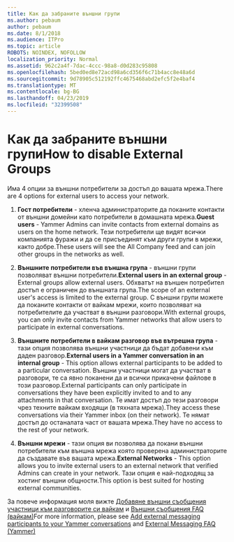 ```yaml
---
title: Как да забраните външни групи
ms.author: pebaum
author: pebaum
ms.date: 8/1/2018
ms.audience: ITPro
ms.topic: article
ROBOTS: NOINDEX, NOFOLLOW
localization_priority: Normal
ms.assetid: 962c2a4f-7dac-4ccc-98a8-d0d283c95808
ms.openlocfilehash: 5bed0ed8e72acd98a6cd356f6c71b4acc8e48a6d
ms.sourcegitcommit: 9d78905c512192ffc4675468abd2efc5f2e4baf4
ms.translationtype: MT
ms.contentlocale: bg-BG
ms.lasthandoff: 04/23/2019
ms.locfileid: "32399508"
---
```

# <a name="how-to-disable-external-groups"></a><span data-ttu-id="4be25-102">Как да забраните външни групи</span><span class="sxs-lookup"><span data-stu-id="4be25-102">How to disable External Groups</span></span>

<span data-ttu-id="4be25-103">Има 4 опции за външни потребители за достъп до вашата мрежа.</span><span class="sxs-lookup"><span data-stu-id="4be25-103">There are 4 options for external users to access your network.</span></span>
  
1. <span data-ttu-id="4be25-104">**Гост потребители** - хленча администраторите да поканите контакти от външни домейни като потребители в домашната мрежа.</span><span class="sxs-lookup"><span data-stu-id="4be25-104">**Guest users** - Yammer Admins can invite contacts from external domains as users on the home network.</span></span> <span data-ttu-id="4be25-105">Тези потребители ще видят всички компанията фуражи и да се присъединят към други групи в мрежи, както добре.</span><span class="sxs-lookup"><span data-stu-id="4be25-105">These users will see the All Company feed and can join other groups in the networks as well.</span></span> 
    
2. <span data-ttu-id="4be25-106">**Външните потребители във външна група** - външни групи позволяват външни потребители.</span><span class="sxs-lookup"><span data-stu-id="4be25-106">**External users in an external group** - External groups allow external users.</span></span> <span data-ttu-id="4be25-107">Обхватът на външен потребител достъп е ограничен до външната група.</span><span class="sxs-lookup"><span data-stu-id="4be25-107">The scope of an external user's access is limited to the external group.</span></span> <span data-ttu-id="4be25-108">С външни групи можете да поканите контакти от вайкам мрежи, които позволяват на потребителите да участват в външни разговори.</span><span class="sxs-lookup"><span data-stu-id="4be25-108">With external groups, you can only invite contacts from Yammer networks that allow users to participate in external conversations.</span></span> 
    
3. <span data-ttu-id="4be25-109">**Външните потребители в вайкам разговор във вътрешна група** - тази опция позволява външни участници да бъдат добавени към даден разговор.</span><span class="sxs-lookup"><span data-stu-id="4be25-109">**External users in a Yammer conversation in an internal group** - This option allows external participants to be added to a particular conversation.</span></span> <span data-ttu-id="4be25-110">Външни участници могат да участват в разговори, те са явно поканени да и всички прикачени файлове в този разговор.</span><span class="sxs-lookup"><span data-stu-id="4be25-110">External participants can only participate in conversations they have been explicitly invited to and to any attachments in that conversation.</span></span> <span data-ttu-id="4be25-111">Те имат достъп до тези разговори чрез техните вайкам входящи (в тяхната мрежа).</span><span class="sxs-lookup"><span data-stu-id="4be25-111">They access these conversations via their Yammer inbox (on their network).</span></span> <span data-ttu-id="4be25-112">Те нямат достъп до останалата част от вашата мрежа.</span><span class="sxs-lookup"><span data-stu-id="4be25-112">They have no access to the rest of your network.</span></span> 
    
4. <span data-ttu-id="4be25-113">**Външни мрежи** - тази опция ви позволява да покани външни потребители към външна мрежа която проверена администраторите да създавате във вашата мрежа.</span><span class="sxs-lookup"><span data-stu-id="4be25-113">**External Networks** - This option allows you to invite external users to an external network that verified Admins can create in your network.</span></span> <span data-ttu-id="4be25-114">Тази опция е най-подходящ за хостинг външни общности.</span><span class="sxs-lookup"><span data-stu-id="4be25-114">This option is best suited for hosting external communities.</span></span> 
    
<span data-ttu-id="4be25-115">За повече информация моля вижте [Добавяне външни съобщения участници към разговорите си вайкам](https://support.office.com/article/add-external-messaging-participants-to-your-yammer-conversations-423653bb-86b2-4eac-9d7e-dca121f7c16c?ui=en-US&amp;rs=en-US&amp;ad=US) и [Външни съобщения FAQ (вайкам)](https://support.office.com/article/External-messaging-FAQ-Yammer-35b59d6c-bb1c-4541-bf19-9f67d2f2b199)</span><span class="sxs-lookup"><span data-stu-id="4be25-115">For more information, please see [Add external messaging participants to your Yammer conversations](https://support.office.com/article/add-external-messaging-participants-to-your-yammer-conversations-423653bb-86b2-4eac-9d7e-dca121f7c16c?ui=en-US&amp;rs=en-US&amp;ad=US) and [External Messaging FAQ (Yammer)](https://support.office.com/article/External-messaging-FAQ-Yammer-35b59d6c-bb1c-4541-bf19-9f67d2f2b199)</span></span>
  

